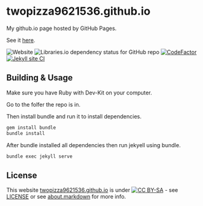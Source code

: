 # twopizza9621536.github.io

My github.io page hosted by GitHub Pages.

See it [here](twopizza9621536.github.io).

![Website](https://img.shields.io/website?down_color=red&down_message=offline&up_color=green&up_message=online&url=https%3A%2F%2Fgithub.com%2FTwoPizza9621536%2FTwoPizza9621536)
![Libraries.io dependency status for GitHub repo](https://img.shields.io/librariesio/github/TwoPizza9621536/twopizza9621536.github.io?style=for-the-badge)
[![CodeFactor](https://www.codefactor.io/repository/github/twopizza9621536/twopizza9621536.github.io/badge)](https://www.codefactor.io/repository/github/twopizza9621536/twopizza9621536.github.io)
[![Jekyll site CI](https://github.com/TwoPizza9621536/twopizza9621536.github.io/workflows/Jekyll%20site%20CI/badge.svg?branch=main)](https://github.com/TwoPizza9621536/twopizza9621536.github.io/actions)

## Building & Usage

Make sure you have Ruby with Dev-Kit on your computer.

Go to the folfer the repo is in.

Then install bundle and run it to install dependencies.

```bash
gem install bundle
bundle install
```

After bundle installed all dependencies then run jekyell using bundle.

```bash
bundle exec jekyll serve
```

## License

This website [twopizza9621536.github.io](twopizza9621536.github.io) is under [![CC BY-SA](https://i.creativecommons.org/l/by-sa/4.0/88x31.png)](http://creativecommons.org/licenses/by-sa/4.0/) - see
[LICENSE](LICENSE) or see [about.markdown](./about/about.markdown) for more info.
